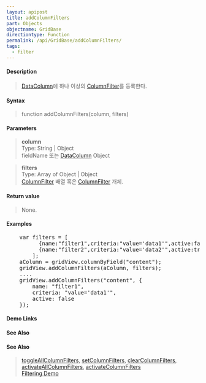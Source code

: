 ```yaml
---
layout: apipost
title: addColumnFilters
part: Objects
objectname: GridBase
directiontype: Function
permalink: /api/GridBase/addColumnFilters/
tags:
  - filter
---
```



#### Description

> [DataColumn](/api/types/DataColumn/)에 하나 이상의 [ColumnFilter](/api/types/ColumnFilter/)를 등록한다.  

#### Syntax

> function addColumnFilters(column, filters)  

#### Parameters

> **column**  
> Type: String \| Object  
> fieldName 또는 [DataColumn](/api/types/DataColumn/) Object  

> **filters**  
> Type: Array of Object \| Object  
> [ColumnFilter](/api/types/ColumnFilter/) 배열 혹은 [ColumnFilter](/api/types/ColumnFilter/) 개체.  


#### Return value

> None.  

#### Examples 

<pre class="prettyprint">
    var filters = [
          {name:"filter1",criteria:"value='data1'",active:false},
          {name:"filter2",criteria:"value='data2'",active:true}
        ];
    aColumn = gridView.columnByField("content");
    gridView.addColumnFilters(aColumn, filters);
    ....
    gridView.addColumnFilters("content", {
        name: "filter1",
        criteria: "value='data1'",
        active: false
    });
</pre>

#### Demo Links
#### See Also

#### See Also
> [toggleAllColumnFilters](/api/GridBase/toggleColumnFilters), [setColumnFilters](/api/GridBase/setColumnFilters), [clearColumnFilters](/api/GridBase/clearColumnFilters), [activateAllColumnFilters](/api/GridBase/activateAllColumnFilters), [activateColumnFilters](/api/GridBase/activateColumnFilters)  
> [Filtering Demo](http://demo.realgrid.com/Demo/ColumnFiltering)